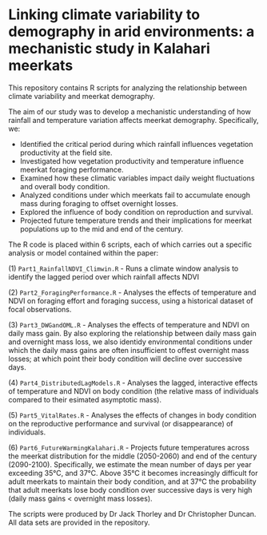 # Linking climate variability to demography in arid environments: a mechanistic study in Kalahari meerkats

This repository contains R scripts for analyzing the relationship between climate variability and meerkat demography. 

The aim of our study was to develop a mechanistic understanding of how rainfall and temperature variation affects meerkat demography. Specifically, we:
- Identified the critical period during which rainfall influences vegetation productivity at the field site.
- Investigated how vegetation productivity and temperature influence meerkat foraging performance.
- Examined how these climatic variables impact daily weight fluctuations and overall body condition.
- Analyzed conditions under which meerkats fail to accumulate enough mass during foraging to offset overnight losses.
- Explored the influence of body condition on reproduction and survival.
- Projected future temperature trends and their implications for meerkat populations up to the mid and end of the century.

The R code is placed within 6 scripts, each of which carries out a specific analysis or model contained within the paper:  

(1) `Part1_RainfallNDVI_Climwin.R` - Runs a climate window analysis to identify the lagged period over which rainfall affects NDVI

(2) `Part2_ForagingPerformance.R` - Analyses the effects of temperature and NDVI on foraging effort and foraging success, using a historical dataset of focal observations. 

(3) `Part3_DWGandOML.R` - Analyses the effects of temperature and NDVI on daily mass gain. By also exploring the relationship between daily mass gain and overnight mass loss, we also identidy environmental conditions under which the daily mass gains are often insufficient to offest overnight mass losses; at which point their body condition will decline over successive days. 

(4) `Part4_DistributedLagModels.R` - Analyses the lagged, interactive effects of temperature and NDVI on body condition (the relative mass of individuals compared to their esimated asymptotic mass). 

(5) `Part5_VitalRates.R` - Analyses the effects of changes in body condition on the reproductive performance and survival (or disappearance) of individuals. 

(6) `Part6_FutureWarmingKalahari.R` - Projects future temperatures across the meerkat distribution for the middle (2050-2060) and end of the century (2090-2100). Specifically, we estimate the mean number of days per year exceeding 35°C, and 37°C. Above 35°C it becomes increasingly difficult for adult meerkats to maintain their body condition, and at 37°C the probability that adult meerkats lose body condition over successive days is very high (daily mass gains < overnight mass losses). 

The scripts were produced by Dr Jack Thorley and Dr Christopher Duncan. All data sets are provided in the repository. 
